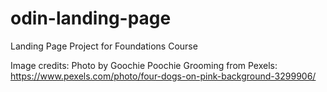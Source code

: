 # odin-landing-page
Landing Page Project for Foundations Course

Image credits:
Photo by Goochie Poochie Grooming from Pexels: https://www.pexels.com/photo/four-dogs-on-pink-background-3299906/